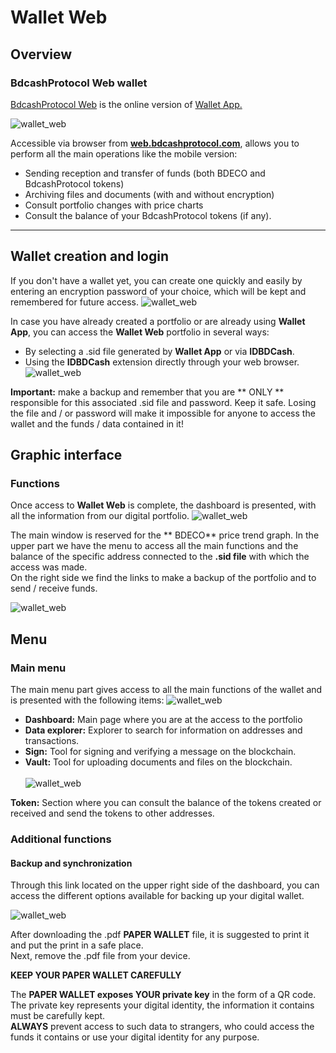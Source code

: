 # Wallet Web

## Overview

### BdcashProtocol  Web wallet

[BdcashProtocol  Web](https://web.bdcashprotocol.com/) is the online version of [Wallet App.](../wallet/wallet-app.md)

![wallet_web](/assets/walet_web/banner.png)


Accessible via browser from [**web.bdcashprotocol.com**](https://web.bdcashprotocol.com/), allows you to perform all the main operations like the mobile version:
- Sending reception and transfer of funds (both BDECO and BdcashProtocol  tokens)
- Archiving files and documents (with and without encryption)
- Consult portfolio changes with price charts
- Consult the balance of your BdcashProtocol  tokens (if any).
***

## Wallet creation and login

If you don't have a wallet yet, you can create one quickly and easily by entering an encryption password of your choice, which will be kept and remembered for future access.
![wallet_web](/assets/wallet_web/create.png)

In case you have already created a portfolio or are already using **Wallet App**, you can access the **Wallet Web** portfolio in several ways:
- By selecting a .sid file generated by **Wallet App** or via **IDBDCash**.
- Using the **IDBDCash** extension directly through your web browser.
![wallet_web](/assets/wallet_web/import.png)



**Important:** make a backup and remember that you are ** ONLY ** responsible for this associated .sid file and password. Keep it safe.
Losing the file and / or password will make it impossible for anyone to access the wallet and the funds / data contained in it!

## Graphic interface
### Functions

Once access to **Wallet Web** is complete, the dashboard is presented, with all the information from our digital portfolio.
![wallet_web](/assets/wallet_web/main.png)

The main window is reserved for the ** BDECO** price trend graph. In the upper part we have the menu to access all the main functions and the balance of the specific address connected to the **.sid file** with which the access was made.
<br>On the right side we find the links to make a backup of the portfolio and to send / receive funds.

![wallet_web](/assets/wallet_web/up_web.png)

## Menu

### Main menu

The main menu part gives access to all the main functions of the wallet and is presented with the following items:
![wallet_web](/assets/wallett_web/menu.png)

- **Dashboard:** Main page where you are at the access to the portfolio
- **Data explorer:**  Explorer to search for information on addresses and transactions.
- **Sign:** Tool for signing and verifying a message on the blockchain.
- **Vault:** Tool for uploading documents and files on the blockchain.
<br><br>![wallet_web](/assets/wallet_web/vault.png)

**Token:** Section where you can consult the balance of the tokens created or received and send the tokens to other addresses.

### Additional functions

#### Backup and synchronization
Through this link located on the upper right side of the dashboard, you can access the different options available for backing up your digital wallet.

![wallet_web](/assets/wallet_web/backup.png)

After downloading the .pdf **PAPER WALLET** file, it is suggested to print it and put the print in a safe place. <br> Next, remove the .pdf file from your device.

**KEEP YOUR PAPER WALLET CAREFULLY**

The **PAPER WALLET exposes YOUR private key** in the form of a QR code.
<br>The private key represents your digital identity, the information it contains must be carefully kept.
<br>**ALWAYS** prevent access to such data to strangers, who could access the funds it contains or use your digital identity for any purpose.
